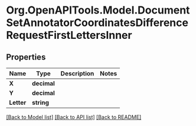 
# Org.OpenAPITools.Model.DocumentSetAnnotatorCoordinatesDifferenceRequestFirstLettersInner

## Properties

Name | Type | Description | Notes
------------ | ------------- | ------------- | -------------
**X** | **decimal** |  | 
**Y** | **decimal** |  | 
**Letter** | **string** |  | 

[[Back to Model list]](../README.md#documentation-for-models)
[[Back to API list]](../README.md#documentation-for-api-endpoints)
[[Back to README]](../README.md)


